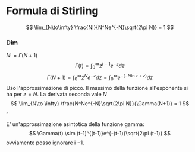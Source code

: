 # Formula di Stirling
$$
\lim_{N\to\infty} \frac{N!}{N^Ne^{-N}\sqrt(2\pi N)} = 1
$$
### Dim 
$N! = \Gamma(N+1)$
$$
\Gamma(t) = \int_0^\infty z^{t-1} e^{-z}dz
$$
$$
\Gamma(N+1) = \int_0^\infty z^N e^{-z}dz = \int_0^\infty e^{-(-N\ln{z}+z)}dz
$$
Uso l'approssimazione di picco. Il massimo della funzione all'esponente si ha per $z = N$. La derivata seconda vale $N$
$$
\lim_{N\to \infty} \frac{N^Ne^{-N}\sqrt{2\pi N}}{\Gamma(N+1)} = 1
$$
$\square$


E' un'approssimazione asintotica della funzione gamma:
$$
\Gamma(t) \sim (t-1)^{(t-1)}e^{-(t-1)}\sqrt{2\pi (t-1)}
$$
ovviamente posso ignorare i $-1$.